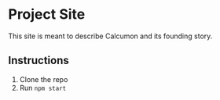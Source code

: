 # Project Site
This site is meant to describe Calcumon and its founding story.

## Instructions
1. Clone the repo
2. Run `npm start`